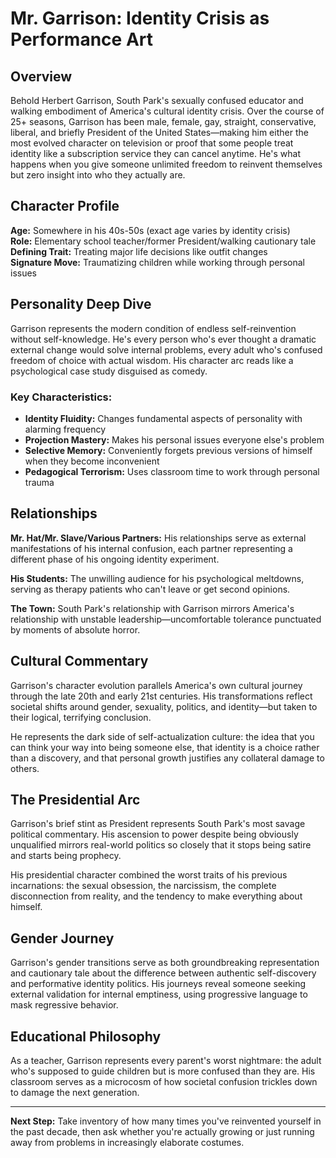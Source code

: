 # Mr. Garrison: Identity Crisis as Performance Art

## Overview

Behold Herbert Garrison, South Park's sexually confused educator and walking embodiment of America's cultural identity crisis. Over the course of 25+ seasons, Garrison has been male, female, gay, straight, conservative, liberal, and briefly President of the United States—making him either the most evolved character on television or proof that some people treat identity like a subscription service they can cancel anytime. He's what happens when you give someone unlimited freedom to reinvent themselves but zero insight into who they actually are.

## Character Profile

**Age:** Somewhere in his 40s-50s (exact age varies by identity crisis)  
**Role:** Elementary school teacher/former President/walking cautionary tale  
**Defining Trait:** Treating major life decisions like outfit changes  
**Signature Move:** Traumatizing children while working through personal issues

## Personality Deep Dive

Garrison represents the modern condition of endless self-reinvention without self-knowledge. He's every person who's ever thought a dramatic external change would solve internal problems, every adult who's confused freedom of choice with actual wisdom. His character arc reads like a psychological case study disguised as comedy.

### Key Characteristics:
- **Identity Fluidity:** Changes fundamental aspects of personality with alarming frequency
- **Projection Mastery:** Makes his personal issues everyone else's problem
- **Selective Memory:** Conveniently forgets previous versions of himself when they become inconvenient
- **Pedagogical Terrorism:** Uses classroom time to work through personal trauma

## Relationships

**Mr. Hat/Mr. Slave/Various Partners:** His relationships serve as external manifestations of his internal confusion, each partner representing a different phase of his ongoing identity experiment.

**His Students:** The unwilling audience for his psychological meltdowns, serving as therapy patients who can't leave or get second opinions.

**The Town:** South Park's relationship with Garrison mirrors America's relationship with unstable leadership—uncomfortable tolerance punctuated by moments of absolute horror.

## Cultural Commentary

Garrison's character evolution parallels America's own cultural journey through the late 20th and early 21st centuries. His transformations reflect societal shifts around gender, sexuality, politics, and identity—but taken to their logical, terrifying conclusion.

He represents the dark side of self-actualization culture: the idea that you can think your way into being someone else, that identity is a choice rather than a discovery, and that personal growth justifies any collateral damage to others.

## The Presidential Arc

Garrison's brief stint as President represents South Park's most savage political commentary. His ascension to power despite being obviously unqualified mirrors real-world politics so closely that it stops being satire and starts being prophecy.

His presidential character combined the worst traits of his previous incarnations: the sexual obsession, the narcissism, the complete disconnection from reality, and the tendency to make everything about himself.

## Gender Journey

Garrison's gender transitions serve as both groundbreaking representation and cautionary tale about the difference between authentic self-discovery and performative identity politics. His journeys reveal someone seeking external validation for internal emptiness, using progressive language to mask regressive behavior.

## Educational Philosophy

As a teacher, Garrison represents every parent's worst nightmare: the adult who's supposed to guide children but is more confused than they are. His classroom serves as a microcosm of how societal confusion trickles down to damage the next generation.

---

**Next Step:** Take inventory of how many times you've reinvented yourself in the past decade, then ask whether you're actually growing or just running away from problems in increasingly elaborate costumes.